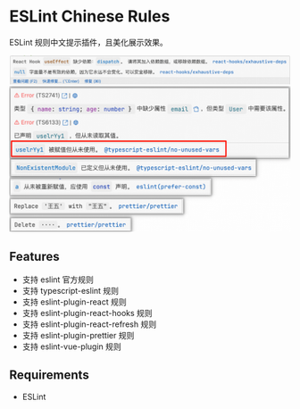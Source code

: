 # ESLint Chinese Rules

ESLint 规则中文提示插件，且美化展示效果。

![alt text](image.png)
![alt text](image-1.png)

## Features

- 支持 eslint 官方规则
- 支持 typescript-eslint 规则
- 支持 eslint-plugin-react 规则
- 支持 eslint-plugin-react-hooks 规则
- 支持 eslint-plugin-react-refresh 规则
- 支持 eslint-plugin-prettier 规则
- 支持 eslint-vue-plugin 规则

## Requirements

- ESLint
